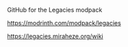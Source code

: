 GitHub for the Legacies modpack

https://modrinth.com/modpack/legacies

https://legacies.miraheze.org/wiki
